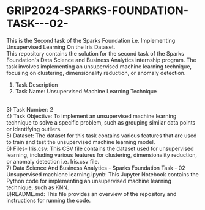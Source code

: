 # GRIP2024-SPARKS-FOUNDATION-TASK---02-
This is the Second task of the Sparks Foundation i.e. Implementing Unsupervised Learning On the Iris Dataset.
</br>
This repository contains the solution for the second task of the Sparks Foundation's Data Science and Business Analytics internship program. The task involves implementing an unsupervised machine learning technique, focusing on clustering, dimensionality reduction, or anomaly detection.
</br>
1) Task Description
2) Task Name: Unsupervised Machine Learning Technique
</br>
3) Task Number: 2
</br>
4) Task Objective: To implement an unsupervised machine learning technique to solve a specific problem, such as grouping similar data points or identifying outliers.
</br>
5) Dataset: The dataset for this task contains various features that are used to train and test the unsupervised machine learning model.
</br>
6) Files- Iris.csv: This CSV file contains the dataset used for unsupervised learning, including various features for clustering, dimensionality reduction, or anomaly detection i.e. Iris.csv file.
</br>
7) Data Science And Business Analytics - Sparks Foundation Task - 02 Unsupervised machione learning.ipynb: This Jupyter Notebook contains the Python code for implementing an unsupervised machine learning technique, such as KNN.
</br>
8)README.md: This file provides an overview of the repository and instructions for running the code.
